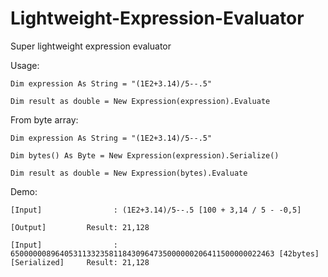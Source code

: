 # Lightweight-Expression-Evaluator
Super lightweight expression evaluator 

Usage:
```
Dim expression As String = "(1E2+3.14)/5--.5"

Dim result as double = New Expression(expression).Evaluate
```

From byte array:
```
Dim expression As String = "(1E2+3.14)/5--.5"

Dim bytes() As Byte = New Expression(expression).Serialize()

Dim result as double = New Expression(bytes).Evaluate
```

Demo:
```
[Input]                : (1E2+3.14)/5--.5 [100 + 3,14 / 5 - -0,5]

[Output]         Result: 21,128

[Input]                : 65000000896405311332358118430964735000000206411500000022463 [42bytes]
[Serialized]     Result: 21,128
```
